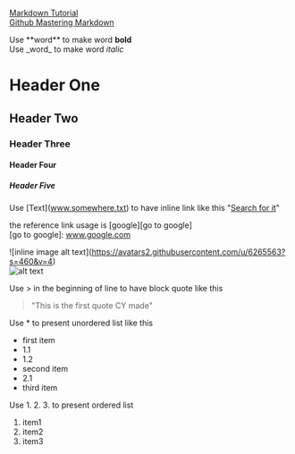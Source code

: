 [Markdown Tutorial](https://www.markdowntutorial.com/)  
[Github Mastering Markdown](https://guides.github.com/features/mastering-markdown/)
  
Use \*\*word\*\* to make word **bold**  
Use \_word\_ to make word _italic_  

# Header One  
## Header Two  
### Header Three  
#### Header Four  
##### Header Five  

Use \[Text\](www.somewhere.txt) to have inline link like this "[Search for it](www.google.com)"

the reference link usage is \[google\]\[go to google\]  
\[go to google\]: www.google.com

\!\[inline image alt text\](https://avatars2.githubusercontent.com/u/6265563?s=460&v=4)  
![alt text](https://avatars2.githubusercontent.com/u/6265563?s=460&v=4)

Use > in the beginning of line to have block quote like this
> "This is the first quote CY made"

Use * to present unordered list like this
* first item
 * 1.1
 * 1.2
* second item
 * 2.1
* third item

Use 1. 2. 3. to present ordered list
1. item1
2. item2
3. item3
